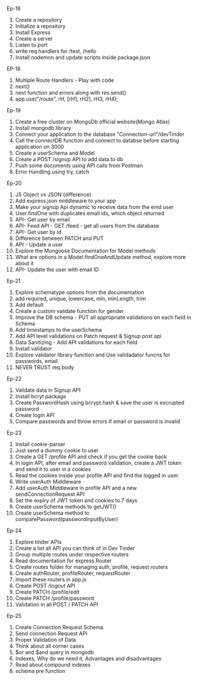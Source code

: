 Ep-16
1. Create a repository
2. Initialize a repository
3. Install Express
4. Create a server
5. Listen to port
6. write req handlers for /test, /hello
7. Install nodemon and update scripts inside package.json

EP-18
1. Multiple Route Handlers - Play with code
2. next()
3. next function and errors along with res.send()
4. app.use("/route", rH, [rH1, rH2], rH3, rH4);


Ep-19
1. Create a free cluster on MongoDb official website(Mongo Atlas)
2. Install mongodb library
3. Connect your application to the database "Connection-url"/devTinder
4. Call the connectDB function and connect to databse before starting application on 3000
5. Create a userSchema and Model
6. Create a POST /signup API to add data to db
7. Push some documents using API calls from Postman
8. Error Handling using try, catch

Ep-20
1. JS Object vs JSON (difference)
2. Add express.json middleware to your app
3. Make your signup Api dynamic to receive data from the emd user
4. User.findOne with duplicates email ids, which object returned
5. API- Get user by email
6. API- Feed API - GET /feed - get all users from the database
7. API- Get user by id
8. Difference between PATCH and PUT
9. API - Update a user
10. Explore the Mongoose Documentation for Model methods
11. What are options in a Model.findOneAndUpdate method, explore more about it
12. API- Update the user with email ID

Ep-21
1. Explore schematype options from the documentation
2. add required, unique, lowercase, min, minLength, trim
3. Add default
4. Create a custom validate function for gender
5. Improve the DB schema - PUT all appropriate validations on each field in Schema
6. Add timestamps to the userSchema
7. Add API level validations on Patch request & Signup post api
8. Data Sanitizing - Add API validations for each field
9. Install validator
10. Explore validator library function and Use validadator funcns for passwords, email
11. NEVER TRUST req.body

Ep-22
1. Validate data in Signup API
2. Install bcryt package
3. Create PasswordHash using bcrypt.hash & save the user is excrupted password
4. Create login API
5. Compare passwords and throw errors if email or password is invalid

Ep-23
1. Install cookie-parser
2. Just send a dummy cookie to user
3. Create a GET /profile API and check if you get the cookie back
4. In login API, after email and password validation, create a JWT token and send it to user in a cookies
5. Read the cookies inside your profile API and find the logged in user.
6. Write userAuth Middleware
7. Add userAuth Middleware in profile API and a new sendConnectionRequest API
8. Set the expiry of JWT token and cookies to 7 days
9. Create userSchema methods to getJWT()
10. Create userSchema method to comparePassword(passwordInputByUser)

Ep-24
1. Explore tinder APIs
2. Create a list all API you can think of in Dev Tinder
3. Group multiple routes under respective routers
4. Read documentation for express.Router
5. Create routes folder for managing auth, profile, request routers
6. Create authRouter, profileRouter, requestRouter
7. Import these routers in app.js 
8. Create POST /logout API
9. Create PATCH /profile/edit
10. Create PATCH /profile/password
11. Validation in all POST / PATCH API

Ep-25
1. Create Connection Request Schema
2. Send connection Request API
3. Proper Validation of Data
4. Think about all corner cases 
5. $or and $and query in mongodb
6. Indexes, Why do we need it, Advantages and disadvantages
7. Read about compound indexes
8. schema pre function